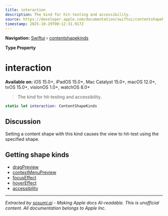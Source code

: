 ```yaml
---
title: interaction
description: The kind for hit-testing and accessibility.
source: https://developer.apple.com/documentation/swiftui/contentshapekinds/interaction
timestamp: 2025-10-29T00:12:31.917Z
---
```


**Navigation:** [Swiftui](/documentation/swiftui) › [contentshapekinds](/documentation/swiftui/contentshapekinds)

**Type Property**

# interaction

**Available on:** iOS 15.0+, iPadOS 15.0+, Mac Catalyst 15.0+, macOS 12.0+, tvOS 15.0+, visionOS 1.0+, watchOS 8.0+

> The kind for hit-testing and accessibility.

```swift
static let interaction: ContentShapeKinds
```

## Discussion

Setting a content shape with this kind causes the view to hit-test using the specified shape.

## Getting shape kinds

- [dragPreview](/documentation/swiftui/contentshapekinds/dragpreview)
- [contextMenuPreview](/documentation/swiftui/contentshapekinds/contextmenupreview)
- [focusEffect](/documentation/swiftui/contentshapekinds/focuseffect)
- [hoverEffect](/documentation/swiftui/contentshapekinds/hovereffect)
- [accessibility](/documentation/swiftui/contentshapekinds/accessibility)

---

*Extracted by [sosumi.ai](https://sosumi.ai) - Making Apple docs AI-readable.*
*This is unofficial content. All documentation belongs to Apple Inc.*
